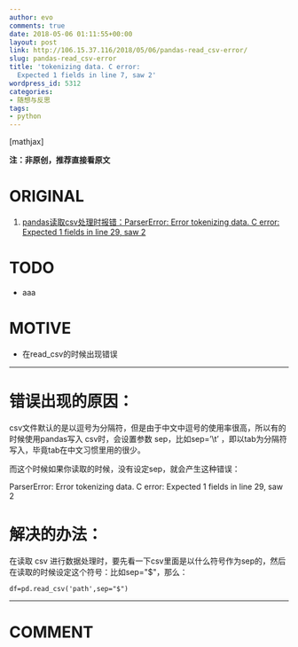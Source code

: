 ```yaml
---
author: evo
comments: true
date: 2018-05-06 01:11:55+00:00
layout: post
link: http://106.15.37.116/2018/05/06/pandas-read_csv-error/
slug: pandas-read_csv-error
title: 'tokenizing data. C error:
  Expected 1 fields in line 7, saw 2'
wordpress_id: 5312
categories:
- 随想与反思
tags:
- python
---
```


<!-- more -->

[mathjax]

**注：非原创，推荐直接看原文**


# ORIGINAL






  1. [pandas读取csv处理时报错：ParserError: Error tokenizing data. C error: Expected 1 fields in line 29, saw 2](https://blog.csdn.net/yj928674542/article/details/75634197)




# TODO






  * aaa




# MOTIVE






  * 在read_csv的时候出现错误





* * *





# 错误出现的原因：


csv文件默认的是以逗号为分隔符，但是由于中文中逗号的使用率很高，所以有的时候使用pandas写入 csv时，会设置参数 sep，比如sep=’\t’ ，即以tab为分隔符写入，毕竟tab在中文习惯里用的很少。

而这个时候如果你读取的时候，没有设定sep，就会产生这种错误：

ParserError: Error tokenizing data. C error: Expected 1 fields in line 29, saw 2


# 解决的办法：


在读取 csv 进行数据处理时，要先看一下csv里面是以什么符号作为sep的，然后在读取的时候设定这个符号：比如sep="$"，那么：


    df=pd.read_csv('path',sep="$")

























* * *





# COMMENT



